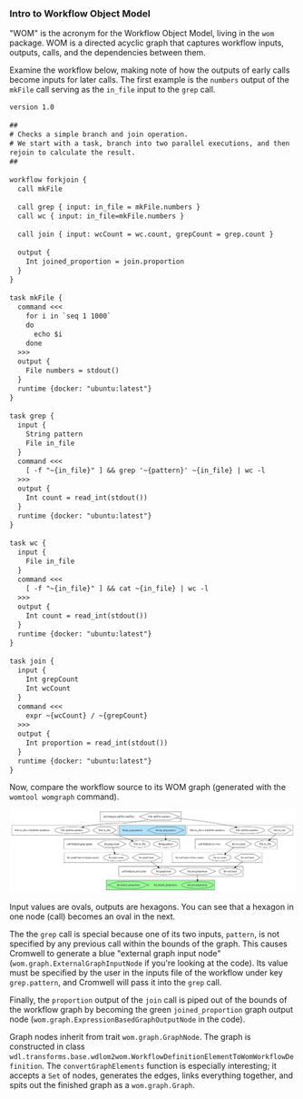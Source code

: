 ### Intro to Workflow Object Model

"WOM" is the acronym for the Workflow Object Model, living in the `wom` package. WOM is a directed acyclic graph that captures workflow inputs, outputs, calls, and the dependencies between them.

Examine the workflow below, making note of how the outputs of early calls become inputs for later calls. The first example is the `numbers` output of the `mkFile` call serving as the `in_file` input to the `grep` call. 
```
version 1.0

##
# Checks a simple branch and join operation.
# We start with a task, branch into two parallel executions, and then rejoin to calculate the result.
##

workflow forkjoin {
  call mkFile

  call grep { input: in_file = mkFile.numbers }
  call wc { input: in_file=mkFile.numbers }

  call join { input: wcCount = wc.count, grepCount = grep.count }

  output {
    Int joined_proportion = join.proportion
  }
}

task mkFile {
  command <<<
    for i in `seq 1 1000`
    do
      echo $i
    done
  >>>
  output {
    File numbers = stdout()
  }
  runtime {docker: "ubuntu:latest"}
}

task grep {
  input {
    String pattern
    File in_file
  }
  command <<<
    [ -f "~{in_file}" ] && grep '~{pattern}' ~{in_file} | wc -l
  >>>
  output {
    Int count = read_int(stdout())
  }
  runtime {docker: "ubuntu:latest"}
}

task wc {
  input {
    File in_file
  }
  command <<<
    [ -f "~{in_file}" ] && cat ~{in_file} | wc -l
  >>>
  output {
    Int count = read_int(stdout())
  }
  runtime {docker: "ubuntu:latest"}
}

task join {
  input {
    Int grepCount
    Int wcCount
  }
  command <<<
    expr ~{wcCount} / ~{grepCount}
  >>>
  output {
    Int proportion = read_int(stdout())
  }
  runtime {docker: "ubuntu:latest"}
}
```  

Now, compare the workflow source to its WOM graph (generated with the `womtool womgraph` command).

![](forkjoin_graph.svg)

Input values are ovals, outputs are hexagons. You can see that a hexagon in one node (call) becomes an oval in the next. 

The the `grep` call is special because one of its two inputs, `pattern`, is not specified by any previous call within the bounds of the graph. This causes Cromwell to generate a blue "external graph input node" (`wom.graph.ExternalGraphInputNode` if you're looking at the code). Its value must be specified by the user in the inputs file of the workflow under key `grep.pattern`, and Cromwell will pass it into the `grep` call.   

Finally, the `proportion` output of the `join` call is piped out of the bounds of the workflow graph by becoming the green `joined_proportion` graph output node (`wom.graph.ExpressionBasedGraphOutputNode` in the code). 

Graph nodes inherit from trait `wom.graph.GraphNode`. The graph is constructed in class `wdl.transforms.base.wdlom2wom.WorkflowDefinitionElementToWomWorkflowDefinition`. The `convertGraphElements` function is especially interesting; it accepts a `Set` of nodes, generates the edges, links everything together, and spits out the finished graph as a `wom.graph.Graph`.
